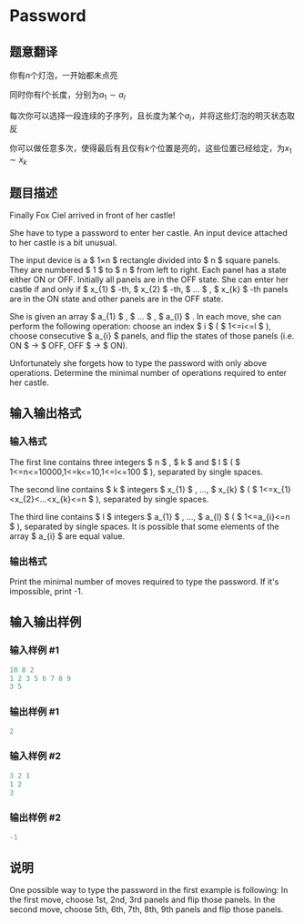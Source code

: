 # Password

## 题意翻译

你有$n$个灯泡，一开始都未点亮

同时你有$l$个长度，分别为$a_1 \sim a_l$

每次你可以选择一段连续的子序列，且长度为某个$a_i$，并将这些灯泡的明灭状态取反

你可以做任意多次，使得最后有且仅有$k$个位置是亮的，这些位置已经给定，为$x_1 \sim x_k$

## 题目描述

Finally Fox Ciel arrived in front of her castle!

She have to type a password to enter her castle. An input device attached to her castle is a bit unusual.

The input device is a $ 1×n $ rectangle divided into $ n $ square panels. They are numbered $ 1 $ to $ n $ from left to right. Each panel has a state either ON or OFF. Initially all panels are in the OFF state. She can enter her castle if and only if $ x_{1} $ -th, $ x_{2} $ -th, $ ... $ , $ x_{k} $ -th panels are in the ON state and other panels are in the OFF state.

She is given an array $ a_{1} $ , $ ... $ , $ a_{l} $ . In each move, she can perform the following operation: choose an index $ i $ ( $ 1<=i<=l $ ), choose consecutive $ a_{i} $ panels, and flip the states of those panels (i.e. ON $ → $ OFF, OFF $ → $ ON).

Unfortunately she forgets how to type the password with only above operations. Determine the minimal number of operations required to enter her castle.

## 输入输出格式

### 输入格式

The first line contains three integers $ n $ , $ k $ and $ l $ ( $ 1<=n<=10000,1<=k<=10,1<=l<=100 $ ), separated by single spaces.

The second line contains $ k $ integers $ x_{1} $ , ..., $ x_{k} $ ( $ 1<=x_{1}&lt;x_{2}&lt;...&lt;x_{k}<=n $ ), separated by single spaces.

The third line contains $ l $ integers $ a_{1} $ , ..., $ a_{l} $ ( $ 1<=a_{i}<=n $ ), separated by single spaces. It is possible that some elements of the array $ a_{i} $ are equal value.

### 输出格式

Print the minimal number of moves required to type the password. If it's impossible, print -1.

## 输入输出样例

### 输入样例 #1

```cpp
10 8 2
1 2 3 5 6 7 8 9
3 5

```
### 输出样例 #1

```cpp
2

```
### 输入样例 #2

```cpp
3 2 1
1 2
3

```
### 输出样例 #2

```cpp
-1

```
## 说明

One possible way to type the password in the first example is following: In the first move, choose 1st, 2nd, 3rd panels and flip those panels. In the second move, choose 5th, 6th, 7th, 8th, 9th panels and flip those panels.

